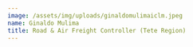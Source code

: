 ```yaml
---
image: /assets/img/uploads/ginaldomulimaiclm.jpeg
name: Ginaldo Mulima
title: Road & Air Freight Controller (Tete Region)
---
```


